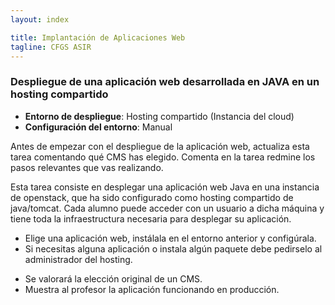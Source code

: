 ```yaml
---
layout: index

title: Implantación de Aplicaciones Web
tagline: CFGS ASIR
---
```


### Despliegue de una aplicación web desarrollada en JAVA en un hosting compartido

<div class='nota' markdown='1'>

* **Entorno de despliegue**: Hosting compartido (Instancia del cloud)
* **Configuración del entorno**: Manual

</div>

<div class='ejercicios' markdown='1'>
Antes de empezar con el despliegue de la aplicación web, actualiza esta tarea comentando qué CMS has elegido. Comenta en la tarea redmine los pasos relevantes que vas realizando.
</div>

Esta tarea consiste en desplegar una aplicación web Java en una instancia de openstack, que ha sido configurado como hosting compartido de java/tomcat. Cada alumno puede acceder con un usuario a dicha máquina y tiene toda la infraestructura necesaria para desplegar su aplicación.

*  Elige una aplicación web, instálala en el entorno anterior y configúrala.
* Si necesitas alguna aplicación o instala algún paquete debe pedirselo al administrador del hosting.


<div class='ejercicios' markdown='1'>

* Se valorará la elección original de un CMS.
* Muestra al profesor la aplicación funcionando en producción.

</div>
